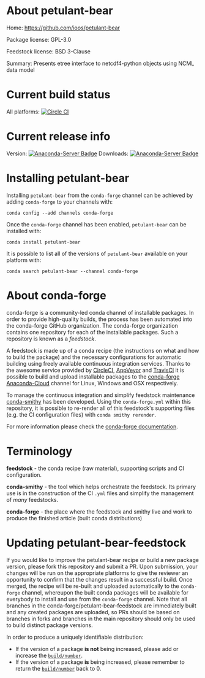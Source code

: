 About petulant-bear
===================

Home: https://github.com/ioos/petulant-bear

Package license: GPL-3.0

Feedstock license: BSD 3-Clause

Summary: Presents etree interface to netcdf4-python objects using NCML data model



Current build status
====================

All platforms: [![Circle CI](https://circleci.com/gh/conda-forge/petulant-bear-feedstock.svg?style=shield)](https://circleci.com/gh/conda-forge/petulant-bear-feedstock)

Current release info
====================
Version: [![Anaconda-Server Badge](https://anaconda.org/conda-forge/petulant-bear/badges/version.svg)](https://anaconda.org/conda-forge/petulant-bear)
Downloads: [![Anaconda-Server Badge](https://anaconda.org/conda-forge/petulant-bear/badges/downloads.svg)](https://anaconda.org/conda-forge/petulant-bear)

Installing petulant-bear
========================

Installing `petulant-bear` from the `conda-forge` channel can be achieved by adding `conda-forge` to your channels with:

```
conda config --add channels conda-forge
```

Once the `conda-forge` channel has been enabled, `petulant-bear` can be installed with:

```
conda install petulant-bear
```

It is possible to list all of the versions of `petulant-bear` available on your platform with:

```
conda search petulant-bear --channel conda-forge
```


About conda-forge
=================

conda-forge is a community-led conda channel of installable packages.
In order to provide high-quality builds, the process has been automated into the
conda-forge GitHub organization. The conda-forge organization contains one repository
for each of the installable packages. Such a repository is known as a *feedstock*.

A feedstock is made up of a conda recipe (the instructions on what and how to build
the package) and the necessary configurations for automatic building using freely
available continuous integration services. Thanks to the awesome service provided by
[CircleCI](https://circleci.com/), [AppVeyor](http://www.appveyor.com/)
and [TravisCI](https://travis-ci.org/) it is possible to build and upload installable
packages to the [conda-forge](https://anaconda.org/conda-forge)
[Anaconda-Cloud](http://docs.anaconda.org/) channel for Linux, Windows and OSX respectively.

To manage the continuous integration and simplify feedstock maintenance
[conda-smithy](http://github.com/conda-forge/conda-smithy) has been developed.
Using the ``conda-forge.yml`` within this repository, it is possible to re-render all of
this feedstock's supporting files (e.g. the CI configuration files) with ``conda smithy rerender``.

For more information please check the [conda-forge documentation](https://conda-forge.org/docs/).

Terminology
===========

**feedstock** - the conda recipe (raw material), supporting scripts and CI configuration.

**conda-smithy** - the tool which helps orchestrate the feedstock.
                   Its primary use is in the construction of the CI ``.yml`` files
                   and simplify the management of *many* feedstocks.

**conda-forge** - the place where the feedstock and smithy live and work to
                  produce the finished article (built conda distributions)


Updating petulant-bear-feedstock
================================

If you would like to improve the petulant-bear recipe or build a new
package version, please fork this repository and submit a PR. Upon submission,
your changes will be run on the appropriate platforms to give the reviewer an
opportunity to confirm that the changes result in a successful build. Once
merged, the recipe will be re-built and uploaded automatically to the
`conda-forge` channel, whereupon the built conda packages will be available for
everybody to install and use from the `conda-forge` channel.
Note that all branches in the conda-forge/petulant-bear-feedstock are
immediately built and any created packages are uploaded, so PRs should be based
on branches in forks and branches in the main repository should only be used to
build distinct package versions.

In order to produce a uniquely identifiable distribution:
 * If the version of a package **is not** being increased, please add or increase
   the [``build/number``](http://conda.pydata.org/docs/building/meta-yaml.html#build-number-and-string).
 * If the version of a package **is** being increased, please remember to return
   the [``build/number``](http://conda.pydata.org/docs/building/meta-yaml.html#build-number-and-string)
   back to 0.